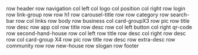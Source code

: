 row header
    row navigation
        col left
            col logo
            col position
        col right
            row login
            row link-group
    row
        row h1
        row carousel-title
    row
        row category
        row search-bar
    row
        col
            links
row body
    row business
        col card-groupX3
            row pic
            row title
            row desc
    row app
        col
            row title
            row desc
            row 
                col left
                    button
                col right
                    qr-code
    row second-hand-house
        row 
            col left
                row title
                row desc
            col right
                row desc
        row 
            col card-group X4
                row pic
                row title
                row desc
                row extra-desc
    row community
        row 
    row new-house
    row slogan
row footer
